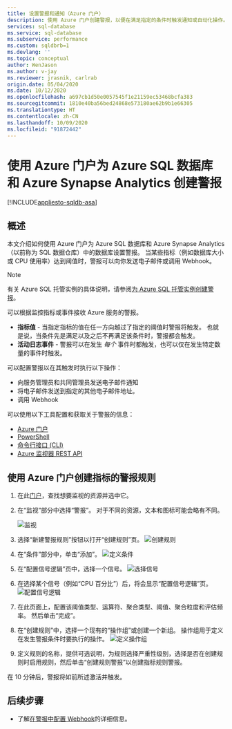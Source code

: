 ```yaml
---
title: 设置警报和通知（Azure 门户）
description: 使用 Azure 门户创建警报，以便在满足指定的条件时触发通知或自动化操作。
services: sql-database
ms.service: sql-database
ms.subservice: performance
ms.custom: sqldbrb=1
ms.devlang: ''
ms.topic: conceptual
author: WenJason
ms.author: v-jay
ms.reviewer: jrasnik, carlrab
origin.date: 05/04/2020
ms.date: 10/12/2020
ms.openlocfilehash: a697cb1d50e0057545f1e21159ec53468bcfa383
ms.sourcegitcommit: 1810e40ba56bed24868e573180ae62b9b1e66305
ms.translationtype: HT
ms.contentlocale: zh-CN
ms.lasthandoff: 10/09/2020
ms.locfileid: "91872442"
---
```

# <a name="create-alerts-for-azure-sql-database-and-azure-synapse-analytics-using-the-azure-portal"></a>使用 Azure 门户为 Azure SQL 数据库和 Azure Synapse Analytics 创建警报
[!INCLUDE[appliesto-sqldb-asa](../includes/appliesto-sqldb-asa.md)]


## <a name="overview"></a>概述

本文介绍如何使用 Azure 门户为 Azure SQL 数据库和 Azure Synapse Analytics（以前称为 SQL 数据仓库）中的数据库设置警报。 当某些指标（例如数据库大小或 CPU 使用率）达到阈值时，警报可以向你发送电子邮件或调用 Webhook。

> [!NOTE]
> 有关 Azure SQL 托管实例的具体说明，请参阅[为 Azure SQL 托管实例创建警报](../managed-instance/alerts-create.md)。

可以根据监控指标或事件接收 Azure 服务的警报。

* **指标值** - 当指定指标的值在任一方向越过了指定的阈值时警报将触发。 也就是说，当条件先是满足以及之后不再满足该条件时，警报都会触发。
* **活动日志事件** - 警报可以在发生 *每个* 事件时都触发，也可以仅在发生特定数量的事件时触发。

可以配置警报以在其触发时执行以下操作：

* 向服务管理员和共同管理员发送电子邮件通知
* 将电子邮件发送到指定的其他电子邮件地址。
* 调用 Webhook

可以使用以下工具配置和获取关于警报的信息：

* [Azure 门户](../../azure-monitor/platform/alerts-classic-portal.md)
* [PowerShell](../../azure-monitor/platform/alerts-classic-portal.md)
* [命令行接口 (CLI)](../../azure-monitor/platform/alerts-classic-portal.md)
* [Azure 监视器 REST API](https://msdn.microsoft.com/library/azure/dn931945.aspx)

## <a name="create-an-alert-rule-on-a-metric-with-the-azure-portal"></a>使用 Azure 门户创建指标的警报规则

1. 在此[门户](https://portal.azure.cn/)，查找想要监视的资源并选中它。
2. 在“监视”部分中选择“警报”。 对于不同的资源，文本和图标可能会略有不同。  

   ![监视](./media/alerts-insights-configure-portal/Alerts.png)
  
3. 选择“新建警报规则”按钮以打开“创建规则”页。 
  ![创建规则](./media/alerts-insights-configure-portal/create-rule.png)

4. 在“条件”部分中，单击“添加”。 
  ![定义条件](./media/alerts-insights-configure-portal/create-rule.png)
5. 在“配置信号逻辑”页中，选择一个信号。
  ![选择信号](./media/alerts-insights-configure-portal/select-signal.png)
6. 在选择某个信号（例如“CPU 百分比”）后，将会显示“配置信号逻辑”页。
  ![配置信号逻辑](./media/alerts-insights-configure-portal/configure-signal-logic.png)
7. 在此页面上，配置该阈值类型、运算符、聚合类型、阈值、聚合粒度和评估频率。 然后单击“完成”。
8. 在“创建规则”中，选择一个现有的“操作组”或创建一个新组。  操作组用于定义在发生警报条件时要执行的操作。
  ![定义操作组](./media/alerts-insights-configure-portal/action-group.png)

9. 定义规则的名称，提供可选说明，为规则选择严重性级别，选择是否在创建规则时启用规则，然后单击“创建规则警报”以创建指标规则警报。

在 10 分钟后，警报将如前所述激活并触发。

## <a name="next-steps"></a>后续步骤

* 了解[在警报中配置 Webhook](../../azure-monitor/platform/alerts-webhooks.md)的详细信息。

